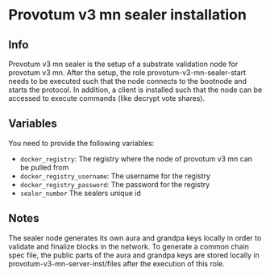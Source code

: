 # Provotum v3 mn sealer installation

## Info

Provotum v3 mn sealer is the setup of a substrate validation node for provotum v3 mn. After the setup, the role provotum-v3-mn-sealer-start needs to be executed such that the node connects to the bootnode and starts the protocol. In addition, a client is installed such that the node can be accessed to execute commands (like decrypt vote shares).

## Variables

You need to provide the following variables:

  - `docker_registry`: The registry where the node of provotum v3 mn can be pulled from
  - `docker_registry_username`: The username for the registry
  - `docker_registry_password`: The password for the registry
  - `sealer_number` The sealers unique id

## Notes

The sealer node generates its own aura and grandpa keys locally in order to validate and finalize blocks in the network. To generate a common chain spec file, the public parts of the aura and grandpa keys are stored locally in provotum-v3-mn-server-inst/files after the execution of this role.
